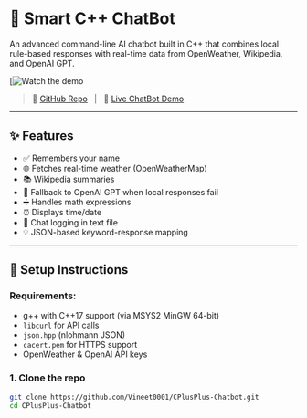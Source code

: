 # 🤖 Smart C++ ChatBot

An advanced command-line AI chatbot built in C++ that combines local rule-based responses with real-time data from OpenWeather, Wikipedia, and OpenAI GPT.

[![Watch the demo](https://youtu.be/wqwePB8FMj4?si=dbMX7-fYOHhZjwlM)

> 🔗 [GitHub Repo](https://github.com/Vineet0001/CPlusPlus-Chatbot) &nbsp; | &nbsp; 🧠 [Live ChatBot Demo](https://youtu.be/wqwePB8FMj4?si=dbMX7-fYOHhZjwlM)

---

## ✨ Features

- ✅ Remembers your name
- 🌐 Fetches real-time weather (OpenWeatherMap)
- 📚 Wikipedia summaries
- 🧠 Fallback to OpenAI GPT when local responses fail
- ➗ Handles math expressions
- ⏰ Displays time/date
- 📄 Chat logging in text file
- 💡 JSON-based keyword-response mapping

---

## 🔧 Setup Instructions

### Requirements:
- g++ with C++17 support (via MSYS2 MinGW 64-bit)
- `libcurl` for API calls
- `json.hpp` (nlohmann JSON)
- `cacert.pem` for HTTPS support
- OpenWeather & OpenAI API keys

### 1. Clone the repo
```bash
git clone https://github.com/Vineet0001/CPlusPlus-Chatbot.git
cd CPlusPlus-Chatbot
